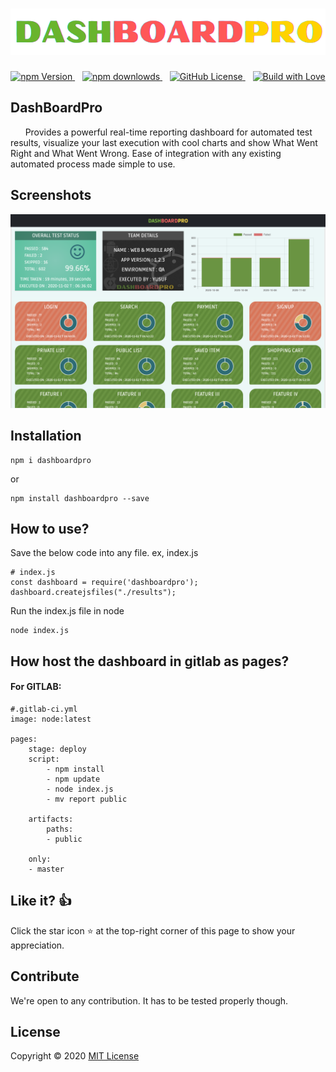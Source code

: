 <h1 align="center">
    <a href="https://github.com/myusufcse/DashBoardPro">
        <img src="./DASHBOARDPRO.png" alt="DASHBOARDPRO">
    </a>
    </br>
</h1>
<p align="center">
    <a href="https://www.npmjs.com/package/dashboardpro">
        <img alt="npm Version" src="https://img.shields.io/npm/v/dashboardpro?style=flat-square" height="18">
    </a>
    &nbsp;&nbsp;
    <a href="https://www.npmjs.com/package/dashboardpro">
        <img alt="npm downlowds" src="https://img.shields.io/npm/dt/dashboardpro?style=flat-square" height="18">
    </a>
    &nbsp;&nbsp;
    <a href="https://github.com/myusufcse/DashBoardPro/blob/master/LICENSE">
        <img alt="GitHub License" src="https://img.shields.io/github/license/myusufcse/DashBoardPro?style=flat-square" height="18">
    </a>
    &nbsp;&nbsp;
    <a href="https://github.com/myusufcse">
    <img alt="Build with Love" src="https://img.shields.io/badge/build%20with%20-%E2%9D%A4-purple" height="18">
    </a>
 </p>




## DashBoardPro
&nbsp;&nbsp;&nbsp;&nbsp;&nbsp;&nbsp;Provides a powerful real-time reporting dashboard for automated test results, visualize your last execution with cool charts and show What Went Right and What Went Wrong. Ease of integration with any existing automated process made simple to use.
 
## Screenshots

<img src="./Screenshot-I.png" alt="Screenshot-I">

## Installation

    npm i dashboardpro

or

    npm install dashboardpro --save

## How to use?

Save the below code into any file. ex, index.js

    # index.js
    const dashboard = require('dashboardpro');
    dashboard.createjsfiles("./results");

Run the index.js file in node

    node index.js

## How host the dashboard in gitlab as pages?

#### For GITLAB:

    #.gitlab-ci.yml 
    image: node:latest

    pages:
        stage: deploy
        script:
            - npm install
            - npm update
            - node index.js
            - mv report public

        artifacts:
            paths:
            - public
        
        only:
        - master

    
## **Like it?** :thumbsup:

Click the star icon :star: at the top-right corner of this page to show your appreciation.

## **Contribute**

We're open to any contribution. It has to be tested properly though.

## **License**

Copyright © 2020 [MIT License](LICENSE)
